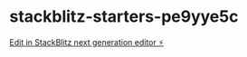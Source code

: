 # stackblitz-starters-pe9yye5c

[Edit in StackBlitz next generation editor ⚡️](https://stackblitz.com/~/github.com/firemoney81-naldon/stackblitz-starters-pe9yye5c)